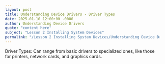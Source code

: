 ```yaml
---
layout: post
title: Understanding Device Drivers - Driver Types
date: 2025-01-10 12:00:00 -0000
author: Understanding Device Drivers
quote: "content here"
subject: "Lesson 2 Installing System Devices"
permalink: "/Lesson 2 Installing System Devices/Understanding Device Drivers/Understanding Device Drivers - Driver Types"
---
```


Driver Types: Can range from basic drivers to specialized ones, like those for printers, network cards, and graphics cards.
